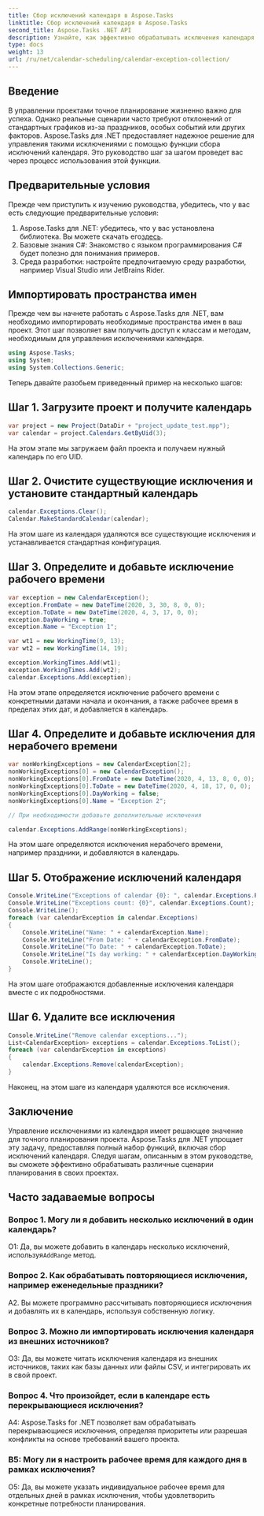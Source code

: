 ```yaml
---
title: Сбор исключений календаря в Aspose.Tasks
linktitle: Сбор исключений календаря в Aspose.Tasks
second_title: Aspose.Tasks .NET API
description: Узнайте, как эффективно обрабатывать исключения календаря в ваших проектах .NET с помощью Aspose.Tasks, обеспечивая точное планирование и управление ресурсами.
type: docs
weight: 13
url: /ru/net/calendar-scheduling/calendar-exception-collection/
---
```

## Введение

В управлении проектами точное планирование жизненно важно для успеха. Однако реальные сценарии часто требуют отклонений от стандартных графиков из-за праздников, особых событий или других факторов. Aspose.Tasks для .NET предоставляет надежное решение для управления такими исключениями с помощью функции сбора исключений календаря. Это руководство шаг за шагом проведет вас через процесс использования этой функции.

## Предварительные условия

Прежде чем приступить к изучению руководства, убедитесь, что у вас есть следующие предварительные условия:

1.  Aspose.Tasks для .NET: убедитесь, что у вас установлена библиотека. Вы можете скачать его[здесь](https://releases.aspose.com/tasks/net/).
2. Базовые знания C#: Знакомство с языком программирования C# будет полезно для понимания примеров.
3. Среда разработки: настройте предпочитаемую среду разработки, например Visual Studio или JetBrains Rider.

## Импортировать пространства имен

Прежде чем вы начнете работать с Aspose.Tasks для .NET, вам необходимо импортировать необходимые пространства имен в ваш проект. Этот шаг позволяет вам получить доступ к классам и методам, необходимым для управления исключениями календаря.

```csharp
using Aspose.Tasks;
using System;
using System.Collections.Generic;


```

Теперь давайте разобьем приведенный пример на несколько шагов:

## Шаг 1. Загрузите проект и получите календарь

```csharp
var project = new Project(DataDir + "project_update_test.mpp");
var calendar = project.Calendars.GetByUid(3);
```

На этом этапе мы загружаем файл проекта и получаем нужный календарь по его UID.

## Шаг 2. Очистите существующие исключения и установите стандартный календарь

```csharp
calendar.Exceptions.Clear();
Calendar.MakeStandardCalendar(calendar);
```

На этом шаге из календаря удаляются все существующие исключения и устанавливается стандартная конфигурация.

## Шаг 3. Определите и добавьте исключение рабочего времени

```csharp
var exception = new CalendarException();
exception.FromDate = new DateTime(2020, 3, 30, 8, 0, 0);
exception.ToDate = new DateTime(2020, 4, 3, 17, 0, 0);
exception.DayWorking = true;
exception.Name = "Exception 1";

var wt1 = new WorkingTime(9, 13);
var wt2 = new WorkingTime(14, 19);

exception.WorkingTimes.Add(wt1);
exception.WorkingTimes.Add(wt2);
calendar.Exceptions.Add(exception);
```

На этом этапе определяется исключение рабочего времени с конкретными датами начала и окончания, а также рабочее время в пределах этих дат, и добавляется в календарь.

## Шаг 4. Определите и добавьте исключения для нерабочего времени

```csharp
var nonWorkingExceptions = new CalendarException[2];
nonWorkingExceptions[0] = new CalendarException();
nonWorkingExceptions[0].FromDate = new DateTime(2020, 4, 13, 8, 0, 0);
nonWorkingExceptions[0].ToDate = new DateTime(2020, 4, 18, 17, 0, 0);
nonWorkingExceptions[0].DayWorking = false;
nonWorkingExceptions[0].Name = "Exception 2";

// При необходимости добавьте дополнительные исключения

calendar.Exceptions.AddRange(nonWorkingExceptions);
```

На этом шаге определяются исключения нерабочего времени, например праздники, и добавляются в календарь.

## Шаг 5. Отображение исключений календаря

```csharp
Console.WriteLine("Exceptions of calendar {0}: ", calendar.Exceptions.ParentCalendar.Name);
Console.WriteLine("Exceptions count: {0}", calendar.Exceptions.Count);
Console.WriteLine();
foreach (var calendarException in calendar.Exceptions)
{
    Console.WriteLine("Name: " + calendarException.Name);
    Console.WriteLine("From Date: " + calendarException.FromDate);
    Console.WriteLine("To Date: " + calendarException.ToDate);
    Console.WriteLine("Is day working: " + calendarException.DayWorking);
    Console.WriteLine();
}
```

На этом шаге отображаются добавленные исключения календаря вместе с их подробностями.

## Шаг 6. Удалите все исключения

```csharp
Console.WriteLine("Remove calendar exceptions...");
List<CalendarException> exceptions = calendar.Exceptions.ToList();
foreach (var calendarException in exceptions)
{
    calendar.Exceptions.Remove(calendarException);
}
```

Наконец, на этом шаге из календаря удаляются все исключения.

## Заключение

Управление исключениями из календаря имеет решающее значение для точного планирования проекта. Aspose.Tasks для .NET упрощает эту задачу, предоставляя полный набор функций, включая сбор исключений календаря. Следуя шагам, описанным в этом руководстве, вы сможете эффективно обрабатывать различные сценарии планирования в своих проектах.

## Часто задаваемые вопросы

### Вопрос 1. Могу ли я добавить несколько исключений в один календарь?

 О1: Да, вы можете добавить в календарь несколько исключений, используя`AddRange` метод.

### Вопрос 2. Как обрабатывать повторяющиеся исключения, например еженедельные праздники?

A2. Вы можете программно рассчитывать повторяющиеся исключения и добавлять их в календарь, используя собственную логику.

### Вопрос 3. Можно ли импортировать исключения календаря из внешних источников?

О3: Да, вы можете читать исключения календаря из внешних источников, таких как базы данных или файлы CSV, и интегрировать их в свой проект.

### Вопрос 4. Что произойдет, если в календаре есть перекрывающиеся исключения?

A4: Aspose.Tasks for .NET позволяет вам обрабатывать перекрывающиеся исключения, определяя приоритеты или разрешая конфликты на основе требований вашего проекта.

### В5: Могу ли я настроить рабочее время для каждого дня в рамках исключения?

О5: Да, вы можете указать индивидуальное рабочее время для отдельных дней в рамках исключения, чтобы удовлетворить конкретные потребности планирования.